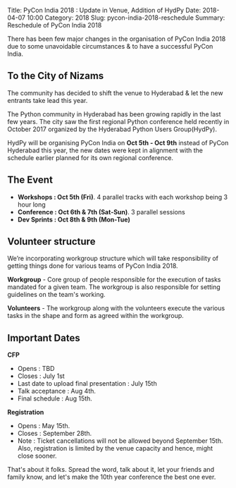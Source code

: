 Title: PyCon India 2018 : Update in Venue, Addition of HydPy
Date: 2018-04-07 10:00
Category: 2018
Slug: pycon-india-2018-reschedule
Summary: Reschedule of PyCon India 2018


There has been few major changes in the organisation of PyCon India 2018 due to some unavoidable circumstances & to have a successful PyCon India. 

## To the City of Nizams

The community has decided to shift the venue to Hyderabad & let the new entrants take lead this year.

The Python community in Hyderabad has been growing rapidly in the last few years. The city saw the first regional Python conference held recently in October 2017 organized by the Hyderabad Python Users Group(HydPy). 

HydPy will be organising PyCon India on **Oct 5th - Oct 9th** instead of PyCon Hyderabad this year, the new dates were kept in alignment with the schedule earlier planned for its own regional conference.

## The Event

- **Workshops : Oct 5th (Fri)**. 4 parallel tracks with each workshop being 3 hour long
- **Conference : Oct 6th & 7th (Sat-Sun)**. 3 parallel sessions
- **Dev Sprints : Oct 8th & 9th (Mon-Tue)**

## Volunteer structure

We’re incorporating workgroup structure which will take responsibility of getting things done for various teams of PyCon India 2018.

**Workgroup** - Core group of people responsible for the execution of tasks mandated for a given team.  The workgroup is also responsible for setting guidelines on the team's working. 

**Volunteers** - The workgroup along with the volunteers execute the various tasks in the shape and form as agreed within the workgroup.

## Important Dates

**CFP**

- Opens : TBD
- Closes : July 1st
- Last date to upload final presentation : July 15th
- Talk acceptance : Aug 4th.
- Final schedule : Aug 15th.

**Registration**

- Opens : May 15th.
- Closes : September 28th.
- Note : Ticket cancellations will not be allowed beyond September 15th. Also, registration is limited by the venue capacity and hence, might close sooner.

That's about it folks. Spread the word, talk about it, let your friends and family know, and let's make the 10th year conference the best one ever.
